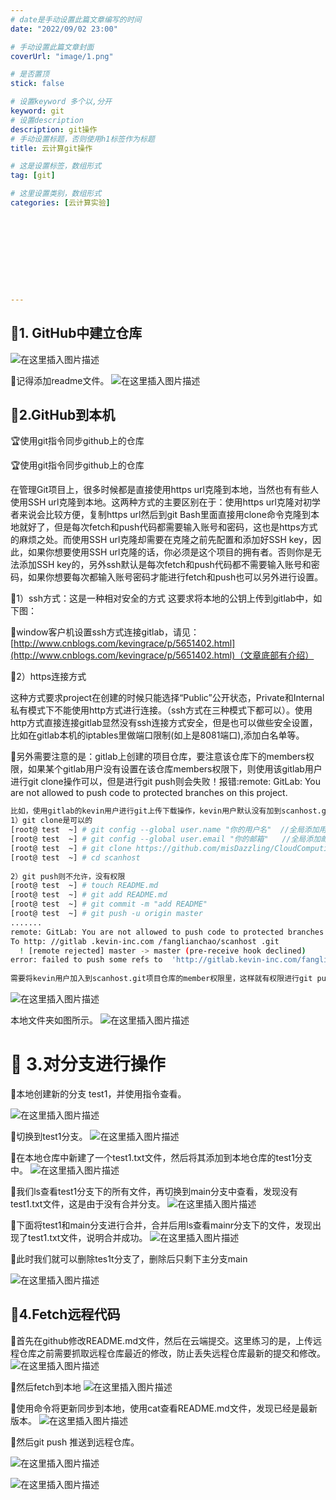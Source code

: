 ```yaml
---
# date是手动设置此篇文章编写的时间
date: "2022/09/02 23:00"

# 手动设置此篇文章封面
coverUrl: "image/1.png"

# 是否置顶
stick: false

# 设置keyword 多个以,分开
keyword: git
# 设置description
description: git操作
# 手动设置标题，否则使用h1标签作为标题
title: 云计算git操作

# 这是设置标签，数组形式
tag: [git]

# 这里设置类别，数组形式
categories: [云计算实验]










---
```








## 🐳1. GitHub中建立仓库

 ![在这里插入图片描述](https://img-blog.csdnimg.cn/0e3ce86157824efdb58e702e418db358.png)

🌈记得添加readme文件。
 ![在这里插入图片描述](https://img-blog.csdnimg.cn/37845605c4dc4f7d8cc2c72ca82b0dd1.png)

## 🐳2.GitHub到本机

🏆使用git指令同步github上的仓库

🏆使用git指令同步github上的仓库

<!--🌸克隆现有的仓库-->
<!--🌸如果你想获得一份已经存在了的 Git 仓库的拷贝，比如说，你想为某个开源项目贡献自己的一份力，这时就要用到 git clone 命令。 如果你对其它的 VCS 系统（比如说 Subversion）很熟悉，请留心一下你所使用的命令是"clone"而不是"checkout"。 这是 Git 区别于其它版本控制系统的一个重要特性，Git 克隆的是该 Git 仓库服务器上的几乎所有数据，而不是仅仅复制完成你的工作所需要文件。 当你执行 git clone 命令的时候，默认配置下远程 Git 仓库中的每一个文件的每一个版本都将被拉取下来。 事实上，如果你的服务器的磁盘坏掉了，你通常可以使用任何一个克隆下来的用户端来重建服务器上的仓库 （虽然可能会丢失某些服务器端的钩子（hook）设置，但是所有版本的数据仍在，详见 在服务器上搭建 Git ）。-->
<!--🌸克隆仓库的命令是 git clone <url> 。 比如，要克隆 Git 的链接库CloudComputingExperiment ，可以用下面的命令：-->

<!--$ git clone https://github.com/misDazzling/CloudComputingExperiment.git-->



<!--使用git clone 不仅可以克隆该git仓库服务器上几乎所有的数据，而且默认配置下远程 Git 仓库中的每一个文件的每一个版本都将被拉取下来，可以建立本地和远程仓库的联系。-->












在管理Git项目上，很多时候都是直接使用https url克隆到本地，当然也有有些人使用SSH url克隆到本地。这两种方式的主要区别在于：使用https url克隆对初学者来说会比较方便，复制https url然后到git Bash里面直接用clone命令克隆到本地就好了，但是每次fetch和push代码都需要输入账号和密码，这也是https方式的麻烦之处。而使用SSH url克隆却需要在克隆之前先配置和添加好SSH key，因此，如果你想要使用SSH url克隆的话，你必须是这个项目的拥有者。否则你是无法添加SSH key的，另外ssh默认是每次fetch和push代码都不需要输入账号和密码，如果你想要每次都输入账号密码才能进行fetch和push也可以另外进行设置。

🎨1）ssh方式：这是一种相对安全的方式
这要求将本地的公钥上传到gitlab中，如下图：

 



🌸window客户机设置ssh方式连接gitlab，请见：[http://www.cnblogs.com/kevingrace/p/5651402.html](http://www.cnblogs.com/kevingrace/p/5651402.html)（文章底部有介绍）

🎨2）https连接方式

这种方式要求project在创建的时候只能选择“Public”公开状态，Private和Internal私有模式下不能使用http方式进行连接。（ssh方式在三种模式下都可以）。使用http方式直接连接gitlab显然没有ssh连接方式安全，但是也可以做些安全设置，比如在gitlab本机的iptables里做端口限制(如上是8081端口),添加白名单等。

 

🌸另外需要注意的是：gitlab上创建的项目仓库，要注意该仓库下的members权限，如果某个gitlab用户没有设置在该仓库members权限下，则使用该gitlab用户进行git clone操作可以，但是进行git push则会失败！报错:remote: GitLab: You are not allowed to push code to protected branches on this project.
```bash
比如，使用gitlab的kevin用户进行git上传下载操作，kevin用户默认没有加到scanhost.git项目仓库的member权限下。
1）git clone是可以的
[root@ test  ~] # git config --global user.name "你的用户名"  //全局添加用户名
[root@ test  ~] # git config --global user.email "你的邮箱"   //全局添加邮箱
[root@ test  ~] # git clone https://github.com/misDazzling/CloudComputingExperiment.git
[root@ test  ~] # cd scanhost
 
2）git push则不允许，没有权限
[root@ test  ~] # touch README.md
[root@ test  ~] # git add README.md
[root@ test  ~] # git commit -m "add README"
[root@ test  ~] # git push -u origin master
.......
remote: GitLab: You are not allowed to push code to protected branches on this project.
To http: //gitlab .kevin-inc.com /fanglianchao/scanhost .git
  ! [remote rejected] master -> master (pre-receive hook declined)
error: failed to push some refs to  'http://gitlab.kevin-inc.com/fanglianchao/scanhost.git'
 
需要将kevin用户加入到scanhost.git项目仓库的member权限里，这样就有权限进行git push了！
```

 ![在这里插入图片描述](https://img-blog.csdnimg.cn/f73733e976f04af3a4469f662dbeaf15.png)

本地文件夹如图所示。
 ![在这里插入图片描述](https://img-blog.csdnimg.cn/d82adf2117634d08803641b0483a35d5.png)


# 🐳 3.对分支进行操作

🌸本地创建新的分支 test1，并使用指令查看。

![在这里插入图片描述](https://img-blog.csdnimg.cn/d9dbb2ec5d7641f2b0210939eb56dbf7.png)

🌸切换到test1分支。
 ![在这里插入图片描述](https://img-blog.csdnimg.cn/76f641295ba14b99a1ba4d2462b788f2.png)

🌸在本地仓库中新建了一个test1.txt文件，然后将其添加到本地仓库的test1分支中。
 ![在这里插入图片描述](https://img-blog.csdnimg.cn/a36ad6b939564556a32d877ba09d6d1d.png)

🌸我们ls查看test1分支下的所有文件，再切换到main分支中查看，发现没有test1.txt文件，这是由于没有合并分支。
 ![在这里插入图片描述](https://img-blog.csdnimg.cn/661637a289ea4bae850a0230c633b3b7.png)

🌸下面将test1和main分支进行合并，合并后用ls查看mainr分支下的文件，发现出现了test1.txt文件，说明合并成功。
 ![在这里插入图片描述](https://img-blog.csdnimg.cn/b05771e92b3145529285bffea9b63949.png)

🌸此时我们就可以删除tes1t分支了，删除后只剩下主分支main

![在这里插入图片描述](https://img-blog.csdnimg.cn/f7276dfdf27f42de8715ea05c5dfbd1f.png)

## 🐳4.Fetch远程代码

🌸首先在github修改README.md文件，然后在云端提交。这里练习的是，上传远程仓库之前需要抓取远程仓库最近的修改，防止丢失远程仓库最新的提交和修改。
 ![在这里插入图片描述](https://img-blog.csdnimg.cn/04bc60c96be74dfab1e59261918d8125.png)

🌸然后fetch到本地
 ![在这里插入图片描述](https://img-blog.csdnimg.cn/8df1034402f6484dbb03836f130207d9.png)

🌸使用命令将更新同步到本地，使用cat查看README.md文件，发现已经是最新版本。
 ![在这里插入图片描述](https://img-blog.csdnimg.cn/a455bff0a42248a5b4c2fc4803460cc0.png)

🌸然后git push 推送到远程仓库。

 ![在这里插入图片描述](https://img-blog.csdnimg.cn/1c56002e90c24184952f112b95cd7067.png)


![在这里插入图片描述](https://img-blog.csdnimg.cn/e0a337dafecf492d955a81e8f9a2dc09.png)

